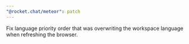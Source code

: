 ```yaml
---
"@rocket.chat/meteor": patch
---
```


Fix language priority order that was overwriting the workspace language when refreshing the browser.
